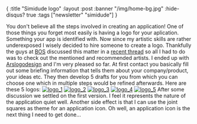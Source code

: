 {
  :title "Simidude logo"
  :layout :post
  :banner "/img/home-bg.jpg"
  :hide-disqus? true
  :tags ["newsletter" "simidude"]
}

You don't believe all the steps involved in creating an application! One of those things you forget most easily is having a logo for your aplication. Something your app is identified with. Now since my artistic skills are rather underexposed I wisely decided to hire someone to create a logo. Thankfully the guys at [BOS](http://discuss.joelonsoftware.com/default.asp?biz) discussed this matter in a [recent thread](http://discuss.joelonsoftware.com/default.asp?biz.5.690389.10) so all I had to do was to check out the mentioned and recommended artists. I ended up with [Arslogodesign](http://www.ars-logo-design.com/) and I'm very pleased so far. At first contact you basically fill out some briefing information that tells them about your company/product, your ideas etc. They then develop 5 drafts for you from which you can choose one which in multiple steps would be refined afterwards. Here are these 5 logos: [![](/img/uploads/2008/11/logo_1-300x150.jpg "logo_1")](/img/uploads/2008/11/logo_1.jpg) [![](/img/uploads/2008/11/logo_2-300x150.jpg "logo_2")](/img/uploads/2008/11/logo_2.jpg) [![](/img/uploads/2008/11/logo_3-300x150.jpg "logo_3")](/img/uploads/2008/11/logo_3.jpg) [![](/img/uploads/2008/11/logo_4-300x150.jpg "logo_4")](/img/uploads/2008/11/logo_4.jpg) [![](/img/uploads/2008/11/logo_5-300x150.jpg "logo_5")](/img/uploads/2008/11/logo_5.jpg) After some discussion we settled on the first version. I feel it represents the nature of the application quiet well. Another side effect is that I can use the joint squares as theme for an application icon. Oh well, an application icon is the next thing I need to get done...
